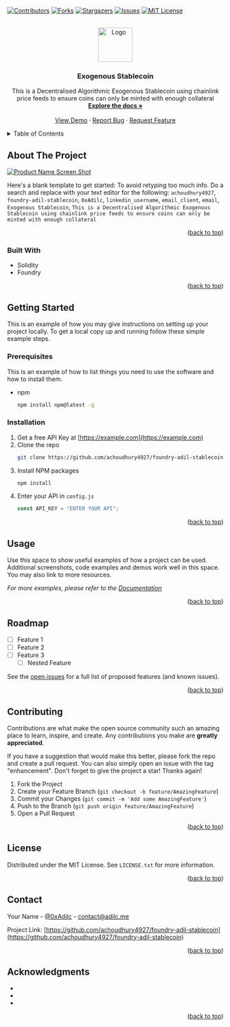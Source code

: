 <!-- Improved compatibility of back to top link: See: https://github.com/othneildrew/Best-README-Template/pull/73 -->

<a name="readme-top"></a>

<!--
*** Thanks for checking out the Best-README-Template. If you have a suggestion
*** that would make this better, please fork the repo and create a pull request
*** or simply open an issue with the tag "enhancement".
*** Don't forget to give the project a star!
*** Thanks again! Now go create something AMAZING! :D
-->

<!-- PROJECT SHIELDS -->
<!--
*** I'm using markdown "reference style" links for readability.
*** Reference links are enclosed in brackets [ ] instead of parentheses ( ).
*** See the bottom of this document for the declaration of the reference variables
*** for contributors-url, forks-url, etc. This is an optional, concise syntax you may use.
*** https://www.markdownguide.org/basic-syntax/#reference-style-links
-->

[![Contributors][contributors-shield]][contributors-url]
[![Forks][forks-shield]][forks-url]
[![Stargazers][stars-shield]][stars-url]
[![Issues][issues-shield]][issues-url]
[![MIT License][license-shield]][license-url]

<!-- PROJECT LOGO -->
<br />
<div align="center">
  <a href="https://github.com/achoudhury4927/foundry-adil-stablecoin">
    <img src="images/logo.png" alt="Logo" width="80" height="80">
  </a>

<h3 align="center">Exogenous Stablecoin</h3>

  <p align="center">
    This is a Decentralised Algorithmic Exogenous Stablecoin using chainlink price feeds to ensure coins can only be minted with enough collateral
    <br />
    <a href="https://github.com/achoudhury4927/foundry-adil-stablecoin"><strong>Explore the docs »</strong></a>
    <br />
    <br />
    <a href="https://github.com/achoudhury4927/foundry-adil-stablecoin">View Demo</a>
    ·
    <a href="https://github.com/achoudhury4927/foundry-adil-stablecoin/issues">Report Bug</a>
    ·
    <a href="https://github.com/achoudhury4927/foundry-adil-stablecoin/issues">Request Feature</a>
  </p>
</div>

<!-- TABLE OF CONTENTS -->
<details>
  <summary>Table of Contents</summary>
  <ol>
    <li>
      <a href="#about-the-project">About The Project</a>
      <ul>
        <li><a href="#built-with">Built With</a></li>
      </ul>
    </li>
    <li>
      <a href="#getting-started">Getting Started</a>
      <ul>
        <li><a href="#prerequisites">Prerequisites</a></li>
        <li><a href="#installation">Installation</a></li>
      </ul>
    </li>
    <li><a href="#usage">Usage</a></li>
    <li><a href="#roadmap">Roadmap</a></li>
    <li><a href="#contributing">Contributing</a></li>
    <li><a href="#license">License</a></li>
    <li><a href="#contact">Contact</a></li>
    <li><a href="#acknowledgments">Acknowledgments</a></li>
  </ol>
</details>

<!-- ABOUT THE PROJECT -->

## About The Project

[![Product Name Screen Shot][product-screenshot]](https://example.com)

Here's a blank template to get started: To avoid retyping too much info. Do a search and replace with your text editor for the following: `achoudhury4927`, `foundry-adil-stablecoin`, `0xAdilc`, `linkedin_username`, `email_client`, `email`, `Exogenous Stablecoin`, `This is a Decentralised Algorithmic Exogenous Stablecoin using chainlink price feeds to ensure coins can only be minted with enough collateral`

<p align="right">(<a href="#readme-top">back to top</a>)</p>

### Built With

- Solidity
- Foundry

<p align="right">(<a href="#readme-top">back to top</a>)</p>

<!-- GETTING STARTED -->

## Getting Started

This is an example of how you may give instructions on setting up your project locally.
To get a local copy up and running follow these simple example steps.

### Prerequisites

This is an example of how to list things you need to use the software and how to install them.

- npm
  ```sh
  npm install npm@latest -g
  ```

### Installation

1. Get a free API Key at [https://example.com](https://example.com)
2. Clone the repo
   ```sh
   git clone https://github.com/achoudhury4927/foundry-adil-stablecoin.git
   ```
3. Install NPM packages
   ```sh
   npm install
   ```
4. Enter your API in `config.js`
   ```js
   const API_KEY = "ENTER YOUR API";
   ```

<p align="right">(<a href="#readme-top">back to top</a>)</p>

<!-- USAGE EXAMPLES -->

## Usage

Use this space to show useful examples of how a project can be used. Additional screenshots, code examples and demos work well in this space. You may also link to more resources.

_For more examples, please refer to the [Documentation](https://example.com)_

<p align="right">(<a href="#readme-top">back to top</a>)</p>

<!-- ROADMAP -->

## Roadmap

- [ ] Feature 1
- [ ] Feature 2
- [ ] Feature 3
  - [ ] Nested Feature

See the [open issues](https://github.com/achoudhury4927/foundry-adil-stablecoin/issues) for a full list of proposed features (and known issues).

<p align="right">(<a href="#readme-top">back to top</a>)</p>

<!-- CONTRIBUTING -->

## Contributing

Contributions are what make the open source community such an amazing place to learn, inspire, and create. Any contributions you make are **greatly appreciated**.

If you have a suggestion that would make this better, please fork the repo and create a pull request. You can also simply open an issue with the tag "enhancement".
Don't forget to give the project a star! Thanks again!

1. Fork the Project
2. Create your Feature Branch (`git checkout -b feature/AmazingFeature`)
3. Commit your Changes (`git commit -m 'Add some AmazingFeature'`)
4. Push to the Branch (`git push origin feature/AmazingFeature`)
5. Open a Pull Request

<p align="right">(<a href="#readme-top">back to top</a>)</p>

<!-- LICENSE -->

## License

Distributed under the MIT License. See `LICENSE.txt` for more information.

<p align="right">(<a href="#readme-top">back to top</a>)</p>

<!-- CONTACT -->

## Contact

Your Name - [@0xAdilc](https://twitter.com/0xAdilc) - contact@adilc.me

Project Link: [https://github.com/achoudhury4927/foundry-adil-stablecoin](https://github.com/achoudhury4927/foundry-adil-stablecoin)

<p align="right">(<a href="#readme-top">back to top</a>)</p>

<!-- ACKNOWLEDGMENTS -->

## Acknowledgments

- []()
- []()
- []()

<p align="right">(<a href="#readme-top">back to top</a>)</p>

<!-- MARKDOWN LINKS & IMAGES -->
<!-- https://www.markdownguide.org/basic-syntax/#reference-style-links -->

[contributors-shield]: https://img.shields.io/github/contributors/achoudhury4927/foundry-adil-stablecoin.svg?style=for-the-badge
[contributors-url]: https://github.com/achoudhury4927/foundry-adil-stablecoin/graphs/contributors
[forks-shield]: https://img.shields.io/github/forks/achoudhury4927/foundry-adil-stablecoin.svg?style=for-the-badge
[forks-url]: https://github.com/achoudhury4927/foundry-adil-stablecoin/network/members
[stars-shield]: https://img.shields.io/github/stars/achoudhury4927/foundry-adil-stablecoin.svg?style=for-the-badge
[stars-url]: https://github.com/achoudhury4927/foundry-adil-stablecoin/stargazers
[issues-shield]: https://img.shields.io/github/issues/achoudhury4927/foundry-adil-stablecoin.svg?style=for-the-badge
[issues-url]: https://github.com/achoudhury4927/foundry-adil-stablecoin/issues
[license-shield]: https://img.shields.io/github/license/achoudhury4927/foundry-adil-stablecoin.svg?style=for-the-badge
[license-url]: https://github.com/achoudhury4927/foundry-adil-stablecoin/blob/master/LICENSE.txt
[product-screenshot]: images/screenshot.png
